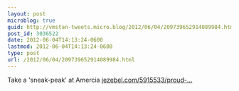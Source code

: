 ```yaml
---
layout: post
microblog: true
guid: http://vmstan-tweets.micro.blog/2012/06/04/209739652914089984.html
post_id: 3036522
date: 2012-06-04T14:13:24-0600
lastmod: 2012-06-04T14:13:24-0600
type: post
url: /2012/06/04/209739652914089984.html
---
```

Take a 'sneak-peak' at Amercia <a href="http://jezebel.com/5915533/proud-amercian-mitt-romney-invites-voters-to-take-a-sneak+peak-at-pathological-spelling-problem">jezebel.com/5915533/proud-…</a>

